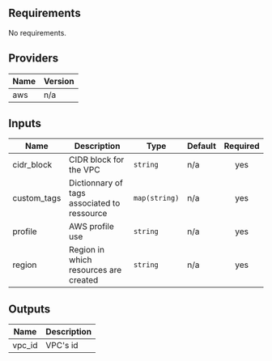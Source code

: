 ## Requirements

No requirements.

## Providers

| Name | Version |
|------|---------|
| aws | n/a |

## Inputs

| Name | Description | Type | Default | Required |
|------|-------------|------|---------|:--------:|
| cidr\_block | CIDR block for the VPC | `string` | n/a | yes |
| custom\_tags | Dictionnary of tags associated to ressource | `map(string)` | n/a | yes |
| profile | AWS profile use | `string` | n/a | yes |
| region | Region in which resources are created | `string` | n/a | yes |

## Outputs

| Name | Description |
|------|-------------|
| vpc\_id | VPC's id |

